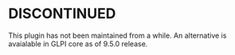 # DISCONTINUED

This plugin has not been maintained from a while. An alternative is avaialable in GLPI core as of 9.5.0 release.

